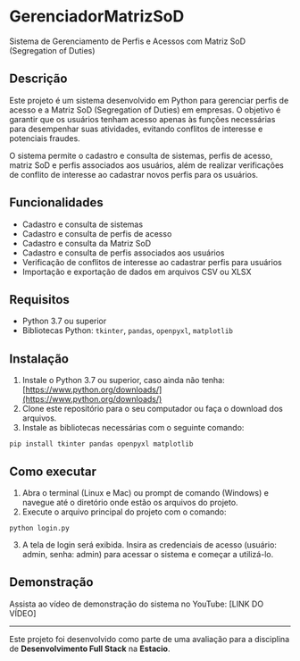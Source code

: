 # GerenciadorMatrizSoD

Sistema de Gerenciamento de Perfis e Acessos com Matriz SoD (Segregation of Duties)

## Descrição

Este projeto é um sistema desenvolvido em Python para gerenciar perfis de acesso e a Matriz SoD (Segregation of Duties) em empresas. O objetivo é garantir que os usuários tenham acesso apenas às funções necessárias para desempenhar suas atividades, evitando conflitos de interesse e potenciais fraudes.

O sistema permite o cadastro e consulta de sistemas, perfis de acesso, matriz SoD e perfis associados aos usuários, além de realizar verificações de conflito de interesse ao cadastrar novos perfis para os usuários.

## Funcionalidades

-   Cadastro e consulta de sistemas
-   Cadastro e consulta de perfis de acesso
-   Cadastro e consulta da Matriz SoD
-   Cadastro e consulta de perfis associados aos usuários
-   Verificação de conflitos de interesse ao cadastrar perfis para usuários
-   Importação e exportação de dados em arquivos CSV ou XLSX

## Requisitos

-   Python 3.7 ou superior
-   Bibliotecas Python: `tkinter`, `pandas`, `openpyxl`, `matplotlib`

## Instalação

1.  Instale o Python 3.7 ou superior, caso ainda não tenha: [https://www.python.org/downloads/](https://www.python.org/downloads/)
2.  Clone este repositório para o seu computador ou faça o download dos arquivos.
3.  Instale as bibliotecas necessárias com o seguinte comando:

`pip install tkinter pandas openpyxl matplotlib` 

## Como executar

1.  Abra o terminal (Linux e Mac) ou prompt de comando (Windows) e navegue até o diretório onde estão os arquivos do projeto.
2.  Execute o arquivo principal do projeto com o comando:

`python login.py`

3.  A tela de login será exibida. Insira as credenciais de acesso (usuário: admin, senha: admin) para acessar o sistema e começar a utilizá-lo.

## Demonstração

Assista ao vídeo de demonstração do sistema no YouTube: [LINK DO VÍDEO]

----------

Este projeto foi desenvolvido como parte de uma avaliação para a disciplina de **Desenvolvimento Full Stack** na **Estacio**.
